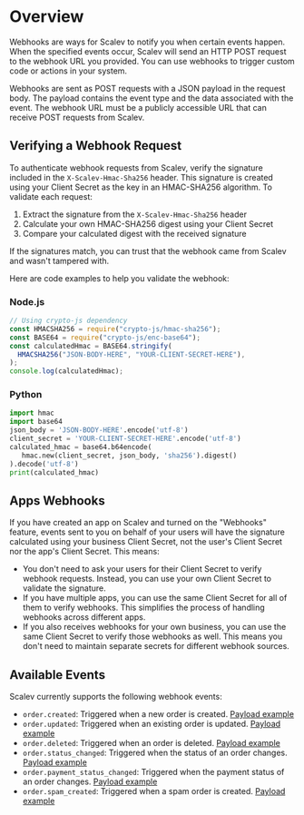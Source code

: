 # Overview

Webhooks are ways for Scalev to notify you when certain events happen. When the specified events occur, Scalev will send an HTTP POST request to the webhook URL you provided. You can use webhooks to trigger custom code or actions in your system.

Webhooks are sent as POST requests with a JSON payload in the request body. The payload contains the event type and the data associated with the event. The webhook URL must be a publicly accessible URL that can receive POST requests from Scalev.

## Verifying a Webhook Request

To authenticate webhook requests from Scalev, verify the signature included in the `X-Scalev-Hmac-Sha256` header. This signature is created using your Client Secret as the key in an HMAC-SHA256 algorithm. To validate each request:

1. Extract the signature from the `X-Scalev-Hmac-Sha256` header
2. Calculate your own HMAC-SHA256 digest using your Client Secret
3. Compare your calculated digest with the received signature

If the signatures match, you can trust that the webhook came from Scalev and wasn't tampered with.

Here are code examples to help you validate the webhook:

### Node.js

```javascript
// Using crypto-js dependency
const HMACSHA256 = require("crypto-js/hmac-sha256");
const BASE64 = require("crypto-js/enc-base64");
const calculatedHmac = BASE64.stringify(
  HMACSHA256("JSON-BODY-HERE", "YOUR-CLIENT-SECRET-HERE"),
);
console.log(calculatedHmac);
```

### Python

```python
import hmac
import base64
json_body = 'JSON-BODY-HERE'.encode('utf-8')
client_secret = 'YOUR-CLIENT-SECRET-HERE'.encode('utf-8')
calculated_hmac = base64.b64encode(
   hmac.new(client_secret, json_body, 'sha256').digest()
).decode('utf-8')
print(calculated_hmac)
```

## Apps Webhooks

If you have created an app on Scalev and turned on the "Webhooks" feature, events sent to you on behalf of your users will have the signature calculated using your business Client Secret, not the user's Client Secret nor the app's Client Secret. This means:

- You don't need to ask your users for their Client Secret to verify webhook requests. Instead, you can use your own Client Secret to validate the signature.
- If you have multiple apps, you can use the same Client Secret for all of them to verify webhooks. This simplifies the process of handling webhooks across different apps.
- If you also receives webhooks for your own business, you can use the same Client Secret to verify those webhooks as well. This means you don't need to maintain separate secrets for different webhook sources.

## Available Events

Scalev currently supports the following webhook events:

- `order.created`: Triggered when a new order is created. [Payload example](./order-created-example.md)
- `order.updated`: Triggered when an existing order is updated. [Payload example](./order-updated-example.md)
- `order.deleted`: Triggered when an order is deleted. [Payload example](./order-deleted-example.md)
- `order.status_changed`: Triggered when the status of an order changes. [Payload example](./order-status-changed-example.md)
- `order.payment_status_changed`: Triggered when the payment status of an order changes. [Payload example](./order-payment-status-changed-example.md)
- `order.spam_created`: Triggered when a spam order is created. [Payload example](./order-spam-created-example.md)
